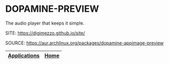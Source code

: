 # DOPAMINE-PREVIEW

 The audio player that keeps it simple.

 SITE: https://digimezzo.github.io/site/

 SOURCE: https://aur.archlinux.org/packages/dopamine-appimage-preview

 | [Applications](https://portable-linux-apps.github.io/apps.html) | [Home](https://portable-linux-apps.github.io)
 | --- | --- |
